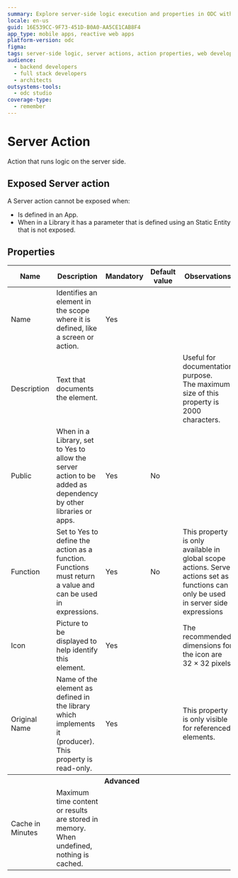 ```yaml
---
summary: Explore server-side logic execution and properties in ODC with detailed guidelines on exposed server actions and their constraints.
locale: en-us
guid: 16E539CC-9F73-451D-B0A0-AA5CE1CAB8F4
app_type: mobile apps, reactive web apps
platform-version: odc
figma:
tags: server-side logic, server actions, action properties, web development
audience:
  - backend developers
  - full stack developers
  - architects
outsystems-tools:
  - odc studio
coverage-type:
  - remember
---
```


# Server Action

Action that runs logic on the server side.  

## Exposed Server action

A Server action cannot be exposed when:

* Is defined in an App.
* When in a Library it has a parameter that is defined using an Static Entity that is not exposed.

## Properties

<table markdown="1">
<thead>
<tr>
<th>Name</th>
<th>Description</th>
<th>Mandatory</th>
<th>Default value</th>
<th>Observations</th>
</tr>
</thead>
<tbody>
<tr>
<td title="Name">Name</td>
<td>Identifies an element in the scope where it is defined, like a screen or action.</td>
<td>Yes</td>
<td></td>
<td></td>
</tr>
<tr>
<td title="Description">Description</td>
<td>Text that documents the element.</td>
<td></td>
<td></td>
<td>Useful for documentation purpose.<br/>The maximum size of this property is 2000 characters.</td>
</tr>
<tr>
<td title="Public">Public</td>
<td>When in a Library, set to Yes to allow the server action to be added as dependency by other libraries or apps.</td>
<td>Yes</td>
<td>No</td>
<td></td>
</tr>
<tr>
<td title="Function">Function</td>
<td>Set to Yes to define the action as a function. Functions must return a value and can be used in expressions.</td>
<td>Yes</td>
<td>No</td>
<td>This property is only available in global scope actions. Server actions set as functions can only be used in server side expressions</td>
</tr>
<tr>
<td title="Icon">Icon</td>
<td>Picture to be displayed to help identify this element.</td>
<td>Yes</td>
<td></td>
<td>The recommended dimensions for the icon are 32 &#215; 32 pixels.</td>
</tr>
<tr>
<td title="Original Name">Original Name</td>
<td>Name of the element as defined in the library which implements it (producer). This property is read-only.</td>
<td>Yes</td>
<td></td>
<td>This property is only visible for referenced elements.</td>
</tr>
<tr >
<th colspan="5">Advanced</th>
</tr>
<tr>
<td title="Cache in Minutes">Cache in Minutes</td>
<td>Maximum time content or results are stored in memory. When undefined, nothing is cached.</td>
<td></td>
<td></td>
<td></td>
</tr>
</tbody>
</table>

